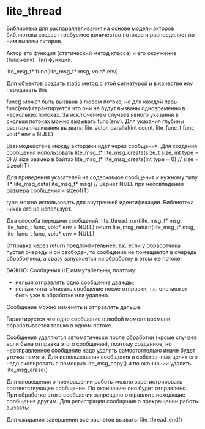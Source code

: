 # lite_thread
Библиотека для распараллеливания на основе модели акторов
   библиотека создает требуемое количество потоков и распределяет по ним вызовы акторов.

   Актор это функция (статический метод класса) и его окружение (func+env). Тип функции:

   lite_msg_t* func(lite_msg_t* msg, void* env)
   
   Для объектов создать static метод с этой сигнатурой и в качестве env передавать this

   func() может быть вызвана в любом потоке, но для каждой пары func(env) гарантируется что они не будут 
   вызваны одновременно в нескольких потоках. За исключением случаев явного указания в скольки потоках 
   можно вызывать func(env). Для указания глубины распараллеливания вызвать:
   lite_actor_parallel(int count, lite_func_t func, void* env = NULL)

   Взаимодействие между акторами идет через сообщения. Для создания сообщения использовать
   lite_msg_t* lite_msg_create(size_t size, int type = 0) // size размер в байтах
   lite_msg_t* lite_msg_create<T>(int type = 0) // size = sizeof(T)

   Для приведения указателей на содержимое сообщения к нужному типу
   T* lite_msg_data<T>(lite_msg_t* msg) // Вернет NULL при несовпадении размера сообщения и sizeof(T)

   type можно использовать для внутренней идентификации. Библиотека никак его не использует.

   Два способа передачи сообщений:
   lite_thread_run(lite_msg_t* msg, lite_func_t func, void* env = NULL)
   return lite_msg_return(lite_msg_t* msg, lite_func_t func, void* env = NULL)

   Отправка через return предпочтительнее, т.к. если у обработчика пустая очередь и он свободен, то 
   сообщение не помещается в очередь обработчика, а сразу запускается на обработку в этом же потоке.

   ВАЖНО: Сообщения НЕ иммутабельны, поэтому:
   - нельзя отправлять одно сообщение дважды;
   - нельзя читать/писать сообщение после отправки, т.к. оно может быть уже в обработке или удалено.

   Сообщение можно изменять и отправлять дальше.
   
   Гарантируется что одно сообщение в любой момент времени обрабатывается только в одном потоке.

   Сообщения удаляются автоматически после обработки (кроме случаев если была отправка этого сообщения), 
   поэтому созданное, но неотправленное сообщение надо удалять самостоятельно иначе будет утечка памяти.
   Для использования сообщения в собственных целях его надо скопировать с помощью lite_msg_copy() и по 
   окончании удалить lite_msg_erase()

   Для оповещения о прекращении работы можно зарегистрировать соответствующее сообщение. По окончанию 
   оно будет отправлено. При обработке этого сообщения запрещено отправлять исходящие сообщения другим.
   Для регистрации сообщения о прекращении работы вызвать:

   Для ожидания завершения все расчетов вызвать:
   lite_thread_end()
